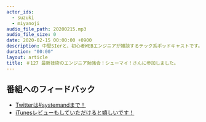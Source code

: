 ```yaml
---
actor_ids:
  - suzuki
  - miyanoji
audio_file_path: 20200215.mp3
audio_file_size: 0
date: 2020-02-15 00:00:00 +0900
description: 中堅SIerと、初心者WEBエンジニアが雑談するテック系ポッドキャストです。
duration: "00:00"
layout: article
title: ＃127 最新技術のエンジニア勉強会！シューマイ！さんに参加しました。
---
```

## 番組へのフィードバック
* [Twitterは#systemandまで！](https://twitter.com/search?q=%23systemand)
* [iTunesレビューもしていただけると嬉しいです！](https://itunes.apple.com/jp/podcast/systemand-online/id1205168408?mt=2)

